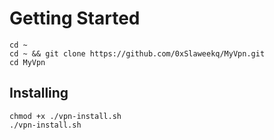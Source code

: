 # Getting Started

```
cd ~
cd ~ && git clone https://github.com/0xSlaweekq/MyVpn.git
cd MyVpn
```

## Installing

```
chmod +x ./vpn-install.sh
./vpn-install.sh
```
